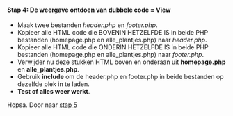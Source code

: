 #### Stap 4: De weergave ontdoen van dubbele code = View
- Maak twee bestanden *header.php* en *footer.php*.
- Kopieer alle HTML code die BOVENIN HETZELFDE IS in beide PHP bestanden (homepage.php en alle_plantjes.php) naar *header.php*.
- Kopieer alle HTML code die ONDERIN HETZELFDE IS in beide PHP bestanden (homepage.php en alle_plantjes.php) naar *footer.php*.
- Verwijder nu deze stukken HTML boven en onderaan uit **homepage.php** en **alle_plantjes.php**.
- Gebruik **include** om de header.php en footer.php in beide bestanden op dezelfde plek in te laden.
- **Test of alles weer werkt**.

Hopsa. Door naar [stap 5](Stap5.md)